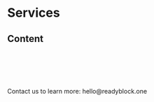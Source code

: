 # Services

## Content

<br /><br /><br /><br />
<p>Contact us to learn more: hello@readyblock.one</p>